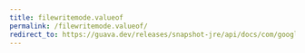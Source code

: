 ```yaml
---
title: filewritemode.valueof
permalink: /filewritemode.valueof/
redirect_to: https://guava.dev/releases/snapshot-jre/api/docs/com/google/common/io/FileWriteMode.html#valueOf-java.lang.String-
---
```

